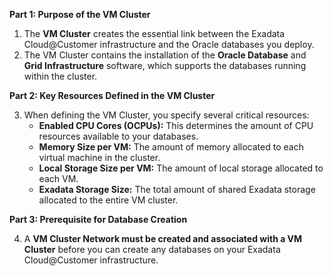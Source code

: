 
**Part 1: Purpose of the VM Cluster**

1.  The **VM Cluster** creates the essential link between the Exadata Cloud@Customer infrastructure and the Oracle databases you deploy.
2.  The VM Cluster contains the installation of the **Oracle Database** and **Grid Infrastructure** software, which supports the databases running within the cluster.

**Part 2: Key Resources Defined in the VM Cluster**

3.  When defining the VM Cluster, you specify several critical resources:
    *   **Enabled CPU Cores (OCPUs):** This determines the amount of CPU resources available to your databases.
    *   **Memory Size per VM:** The amount of memory allocated to each virtual machine in the cluster.
    *   **Local Storage Size per VM:** The amount of local storage allocated to each VM.
    *   **Exadata Storage Size:** The total amount of shared Exadata storage allocated to the entire VM cluster.

**Part 3: Prerequisite for Database Creation**

4.  A **VM Cluster Network must be created and associated with a VM Cluster** before you can create any databases on your Exadata Cloud@Customer infrastructure.
